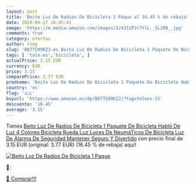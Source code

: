 ```yaml
---
layout: post
title: 'Beito Luz De Radios De Bicicleta 1 Paque al 16.45 % de rebaja'
date: 2020-09-27 16:45:41
image: 'https://m.media-amazon.com/images/I/41S1PJr7tlL._SL200_.jpg'
comments: true
category: ofertas
author: ring
slug: 'B07TG99KZJ-es Beito Luz De Radios De Bicicleta 1 Paquete De Bicicleta...'
tags: [ 'tole.es','bicicleta', ]
actualPrice: 3.15 EUR
currency: EUR
price: 3.15
comparePrice: 3.77 EUR
prodname: 'Beito Luz De Radios De Bicicleta 1 Paquete De Bicicleta Habló De Luz 4 Colores Bicicleta Rueda Luz Luces De NeumáTicos De Bicicleta Luz De Alarma De Seguridad Mantener Seguro Y Divertido'
country: 'es'
flag: '🇪🇸'
buyurl: 'https://www.amazon.es/dp/B07TG99KZJ/?tag=tolees-21'
descuento: '16.45'
average: '3.15'
---
```


Tienes [Beito Luz De Radios De Bicicleta 1 Paquete De Bicicleta Habló De Luz 4 Colores Bicicleta Rueda Luz Luces De NeumáTicos De Bicicleta Luz De Alarma De Seguridad Mantener Seguro Y Divertido](https://www.amazon.es/dp/B07TG99KZJ/?tag=tolees-21) con precio final de  3.15 EUR (original: 3.77 EUR) (16.45 %  de rebaja) aqui!

[![Beito Luz De Radios De Bicicleta 1 Paque](https://m.media-amazon.com/images/I/41S1PJr7tlL._SL200_.jpg)](https://www.amazon.es/dp/B07TG99KZJ/?tag=tolees-21)

🔎:


[🛒 Comprar!!!](https://www.amazon.es/dp/B07TG99KZJ/?tag=tolees-21)

